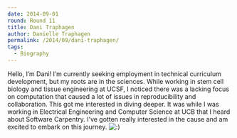 ```yaml
---
date: 2014-09-01
round: Round 11
title: Dani Traphagen
author: Danielle Traphagen
permalink: /2014/09/dani-traphagen/
tags:
  - Biography
---
```

Hello, I&#8217;m Dani! I&#8217;m currently seeking employment in technical curriculum development, but my roots are in the sciences. While working in stem cell biology and tissue engineering at UCSF, I noticed there was a lacking focus on computation that caused a lot of issues in reproducibility and collaboration. This got me interested in diving deeper. It was while I was working in Electrical Engineering and Computer Science at UCB that I heard about Software Carpentry. I&#8217;ve gotten really interested in the cause and am excited to embark on this journey. <img src="http://localhost:8080/wp-includes/images/smilies/icon_smile.gif" alt=":)" class="wp-smiley" />
